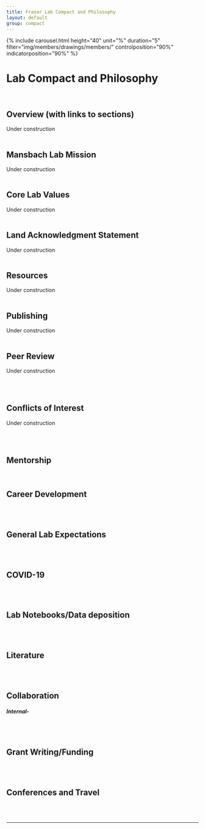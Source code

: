 ```yaml
---
title: Fraser Lab Compact and Philosophy
layout: default
group: compact
---
```


{% include carousel.html height="40" unit="%" duration="5" filter="img/members/drawings/members/" controlposition="90%" indicatorposition="90%" %}

# Lab Compact and Philosophy
<br/>

## Overview (with links to sections)

Under construction<!--The <a href="#mission">Mansbach Lab Mission</a> is to do fantastic open science. We engage in a lot of <a href="#collaboration">collaborative</a> projects and strive for transparency in all things (see also our potential <a href="#coi">conflicts of interest</a>), but especially in our <a href="#publishing">publishing</a> practices. We believe great science is made possible by our <a href="#values">lab values</a> that heavily emphasize <a href="#mentorship">mentorship</a> and the <a href="#wellbeing">well-being</a> of every member of the lab. Sustaining a positive working environment involves conscientious <a href="#communication">communication</a> and bidirectional <a href="#feedback">feedback</a>, among other <a href="#expectations">general lab expectations</a>. These values also prompt us to <a href="#land_ackn">acknowledge</a> that our institution was built on unceded Ohlone land. We take <a href="#career_dev">career development</a> seriously, which includes not only regular attendance at <a href="#conferences">conferences</a> but also making use of all the resources available to us both at UCSF and more broadly. In return, we take tracking and sharaing our <a href="#data">data</a> very seriously. We are very fortunate to have access to an incredible wealth of scientific <a href="#literature">literature</a>, a strong track record of <a href="#grants">grant and fellowship funding</a>, and our amazing colleagues and core facilities at UCSF. Finally, this is a living document informed by a growing collection of external <a href="#resources">resources</a> — we aim to iteratively improve upon everything described here!
//-->
<br/>
<br/>

## <a id="mission">Mansbach Lab Mission</a>
Under construction
<br/>
<br/>

## <a id="values">Core Lab Values</a>
Under construction
<br/>
<br/>

## <a id="land_ackn">Land Acknowledgment Statement</a>
Under construction
<br/>
<br/>

## <a id="resources">Resources</a>
Under construction
<br/>
<br/>

## <a id="publishing">Publishing</a>
Under construction
<br/>
<br/>

## <a id="peer_review">Peer Review</a>
Under construction
<!--We believe that transparency in peer review is critical to improving the quality and  professionalism of reviews. We only review manuscripts that have been posted on BioRxiv and we post our peer review comments publicly on  Biorxiv as well. Peer review is also viewed as a training opportunity and all lab members who co-review with JF are credited for their contribution to the review. JF recognizes that he holds certain privileges that allow him to post peer review comments non-anonymously without fear of repercussion. Unfortunately, this is not the case for all researchers. JF is willing to post reviews on behalf of anyone, both in and outside of the Fraser lab, who wishes to remain anonymous.

Guidelines for how to engage in respectful and constructive peer review can be found on the [Peer Review in the Life Sciences course page](/peer_review/how_to).
//-->
<br/>
<br/>

## <a id="coi">Conflicts of Interest</a>
Under construction
<!--As an advisor, there are often conflicts of interest between what's best for me and the lab and what’s best for my lab members and their careers. There is opposition between wanting to keep the talent you’ve fostered and helping people to move on with their careers. I am constantly trying to prioritize the aspirations of people. In the end, if I am aligned with people's long-term goals, most things fall into place.

We occasionally also do sponsored research in the lab and I consult for companies to the extent my primary responsibilities allow. These activities can create potential financial [conflicts of interest](/coi). I’m as transparent as possible about this work and relationships while honoring confidentiality agreements. If these financial conflicts cause an issue with the work or working relationship between me and a lab member, I want people to feel like they can have those conversations with me early, and I am happy to talk about it. My department chair would be a good person to talk to if you don't feel comfortable talking to me about it directly.
//-->
<br/>
<br/>

## <a id="mentorship">Mentorship</a>
<!--The most important things I can do are to give people the resources to accomplish what they want to accomplish in the lab, and to make sure what they’re doing is setting them up to grow for the position they want next. I believe that a mentorship relationship is a two way relationship. This means I expect lab members to mentor up, defined as [‘the mentee’s proactive engagement in the mentor-mentee relationship, so that both parties mutually benefit from the relationship and move forward towards an agreed-upon purpose or vision’](https://tomprof.stanford.edu/posting/1525).
>
The kinetics of career transitions are more determined by their personal desires for what they want to do in their career and less on my desires to keep them in the lab longer (see Conflicts of Interest). I recognize the itinerant nature of their time in the lab and so I try to push people to consistently revisit the question: what’s next? I expect lab members to critically think about their next step and what they need to get there on both a short term and long term basis.  I try to work as hard as I can to give my lab the resources, including my time and my guidance, towards their goals.
>
In terms of project work, I believe in supporting lab members to become independent leaders in their specific subjects. This means I stay engaged in the project and provide critical feedback while guiding members to follow their ideas and directions. To get the best out of both of our time when meeting, I encourage members to follow [this guide](https://fraserlab.com/2021/03/29/one-on-one-meetings/) on one-on-one meetings and to [read advice on how to get the most out of meeting together](http://www.avasthilab.org/2017/03/14/what-to-bring-to-a-meeting-with-your-advisor/). I expect members to recognize and ask for additional feedback and support when needed. This means that members should demand my time and attention as much as they feel is necessary, for example asking for additional meetings for projects or careers, one-on-one journal clubs, or feedback on writing.
>
Specifically I aim to:
* Keep the lab well funded to provide access to modern equipment, supplies, methods, and facilities.  
* Maintain a safe work environment both physically and mentally.  
* Provide access to training, resources, networking, collaboration, and presentation opportunities to facilitate lab members research and career goals.  
* Be engaged with the latest science and current status of all lab projects to enable proper guidance.  
* Give my lab members ample amounts of my time both around the lab and one-on-one.
>//-->
<br/>

## <a id="career_dev">Career Development</a>
<!--As people's career preferences evolve over time, I expect people to be engaged in a constant conversation with me. I think about “what's next” as being such an important part of mentorship because how they think their work in the lab feeds into their longer term career goals allows me to tailor training, networking, conferences, and even aspects of their project around what I think would be most beneficial for their goals. In addition, when you begin in the lab we develop an Individual Development Plan (IDP), and we will review this plan yearly through surveys, activities, and a focused meeting. In addition, the Avasthi lab has put together a [series of great activities](http://www.avasthilab.org/wp-content/uploads/2018/11/AvasthiLab_CDW2018.pdf) that are very helpful in finding your path.

Many people think about how they perform in grad school as defining our career options, but it is also possible to envision working in grad school to explore or reinforce your long term career plans. I think people's primary aim while they're here should be trying to set themselves up for life beyond the lab. People who have been very focused on this have been well motivated, and it becomes really easy to recognize when to cut losses on a project or when to wrap things up and publish. It provides me with clarity of how to direct their work, and I really like having a very constant back and forth about it.
<br/>
<br/>

## <a id="feedback">Feedback</a>
We're all growing, we're all trying to live up to our core values, and essential to this is an emphasis on feedback. I am always open to feedback on how the lab and I can function better as long as it is respectful. I recognize that I can be defensive when facing criticism when I'm not watching myself, and I always try to fight against that. Because of this, when possible, I like to have a lot of structure with evaluation as it provides the time to digest it. We have surveys a couple times a year to give lab members an opportunity to voice how they think things are going. In the winter, we have an anonymous lab survey and have a group discussion. In the summer there is another personally-centered survey that is followed by a one-on-one meeting.  Outside of these surveys, you can always come to me privately or otherwise.

I recognize that I don't always give people the same opportunity of time on feedback I give them. I view it as part of my job to give people critical feedback, and I've learned to assess how people like to receive it. Some people need time to cool off after a presentation; some people want it written down; some people like to meet about it. I’m constantly learning how to give feedback to different people, and so my way of giving feedback to a person changes over time.  Figuring out how to give people effective feedback is iterative and can be a long process, but I’m always trying to improve it.
<br/>
<br/>

## <a id="wellbeing">Well-Being</a>
I like to believe people are pretty good about self-regulating, but I recognize people are able to disguise that they are dealing with more than I can see. Bottom line, your primary concern should always be your physical and mental health. If you ever feel unwell, it's best to stop what you’re doing (safely) and address the issue. Don’t put off or sacrifice your health and well-being to get in one last experiment.
##### Health and Personal Emergencies-
I trust people, and it’s expected that people will have emergencies. Take care of yourself and your loved ones. If somebody says, “I need some time” that's all I need to hear, but I'm here to listen, to help, and to provide whatever resources and support I can both personally and professionally. I don't need to hear any more details unless people are comfortable and they should not mistake my lack of asking with lack of caring or empathy, but rather just that I want to be respectful of people’s space. If you do have to leave the lab, if possible, please let me know what’s going on even if it’s as vague as “personal emergency” or “I need some time” so that we’re in communication about time away and that I know you are ok. In addition, try to pass off, reschedule, or communicate any time sensitive items like deadlines or microscope time. We are a community, and we are here for one another.  
##### Work-Life Balance-
I’m not super prescriptive of how people work. I expect people to be really invested in their work and have a presence in the lab, but how they establish their rhythm of work-life balance is up to them. It’s easier to have balance when you’re working hard and enjoying it. I'm much more worried about when people aren't working hard and are seemingly dissatisfied with the work that they're doing; it seems to signal a misalignment of their work and life. As a parent, I am often not done with work when I have to leave the lab at the end of the day. I like what I do, and as a result I find myself catching up asynchronously. This means I often send messages and will very rarely (but not never) ask people to meet outside of working hours. While I try to minimize cutting into others personal time, this is how I achieve my work-life balance. I don’t expect people to respond to my late-night messages, and I expect people to arrange their time for their family, friends, health, relaxation, and recreation. People that don’t get enough recovery time aren’t as effective in the lab, and I want people to be happy.
##### Help-  
Here are some resources for additional support, these and other resouces are listed in the [Compact Resources](https://bit.ly/39oX74c).   
For students - [https://studenthealth.ucsf.edu/](https://studenthealth.ucsf.edu/).
For staff - [https://hr.ucsf.edu/](https://hr.ucsf.edu/hr.php/x/files?F=1&cms_id=5304).
//-->
<br/>
<br/>

## <a id="expectations">General Lab Expectations</a>
<!--As a researcher you are expected to develop your knowledge and skills, make incremental progress on your projects, and contribute to the running of the lab. This presupposes a lot of self-initiative and personal responsibility. The biggest driver of your academic career is you. Speak up when you need help or you find yourself going down an undesired path. Outside of this, you are also expected to document all of your work including methods, troubleshooting, and development. This information should be readily available to the rest of the lab. You are also expected to present your research both internally at group meetings a few times a year and to represent the lab at conferences and other national and international meetings. The lab values science communication, and we rely on feedback from group meetings and practice talks to hone our ability to make our science accessible to a variety of communities.

As a member of the lab community you are expected to be a team player. You are expected to follow lab policies, adapt as they evolve, and treat fellow members with respect. This includes respect for peoples’ lab areas and personal space and having consent for actions that will affect them. Lab members always ask permission before using or moving items belonging to a specific person including items in shared areas. Respect also means that when communicating to each other we empower rather than belittle people for their mistakes; we are all learning and growing. We are a collaborative, supportive lab so we ask for guidance from our fellow lab members with the understanding that academic careers get busier with time as people learn to take on more. As self-reliance is important to develop, we try to solve problems on our own first before seeking assistance. Also, you are also expected to contribute to the running of the lab by taking on repeating lab tasks that are rotated biannually.
<br/>
<br/>

## <a id="communication">Communication</a>
Every week, each lab member has a one-on-one meeting with me to talk about current progress, issues, etc. To make the most of these meetings I request that you make an agenda and send it to me in advance of our meeting. [During <a href="#covid">COVID-19</a>, meetings are taking place remotely and one-on-one meetings have been temporarily replaced by subgroup meetings, but the same principles apply.] In addition, my door is always open, and my mentality is that I work for my students and staff. [Here](https://d1uqjtzsuwlnsf.cloudfront.net/wp-content/uploads/sites/163/2016/11/Common-Expectations-for-Mentees.pdf) are good guidelines from University of Wisconsin-Madison ICTR of how to make the most out of a mentor/mentee relationship.

In addition, the lab and myself are available through a very active Slack channel. Slack is a great tool that centralizes all of our communication.  In our lab, we have a slack channel for almost everything. The @channel and @person prompts summon the channel or person at any time of the day so people have to be mindful of how people arrange their time especially during nights and weekends. It is a given that people can ignore slack messages outside of normal working hours to preserve their personal time and space. For urgent matters, you should contact people by phone/ text.

I try to be mindful of the fact that people have different preferred communication styles, and that I lie on one extreme end of that spectrum, namely that I communicate best in person and in real time. I am open to you communicating with me however works best for you, whether that means giving you time to think through your responses, making use of notes, or writing to me asynchronously on Slack. I also want to reinforce that my apparent terseness on Slack is a reflection of the fact that writing out my thoughts is comparatively inefficient for me, but not an indication of my mood or disinterest in a topic!

#### <a id="conflict_resolution">Conflict Resolution</a>
As mentioned in <a href="#values">Core Lab Values</a> we embrace people from different backgrounds and with diverse perspectives. Part of embracing a group of diverse people is that sometimes people’s different opinions and perspectives will lead to conflict. While our opinions or beliefs may differ, we believe in respecting each other’s opinions.

However, we understand that conflicts and hurt feelings may still arise. We work to resolve conflicts between those with differing opinions in a timely manner. Our goal is to ensure that all lab members  can feel welcome and part of the group. This allows for  more  awesome collaborative work and a more peaceful community. We acknowledge that it can take people different amounts of times or varying  modes of communication to find resolution. We remain open to different styles and modes of communication and try to be non-reactionary or judgmental. If we have wronged someone else it is important that we acknowledge what we did wrong, apologize, and find a way to avoid it happening again in the future.

JF’s role in conflict resolution: Try to resolve conflicts among ourselves. JF is involved when any party feels it is necessary to do so. If a satisfactory resolution is not reached after involving JF, we can involve an external moderator, such as the [Ombuds](https://ombuds.ucsf.edu) or a [Restorative Justice circle facilitator](https://studentlife.ucsf.edu/circles).
//-->
<br/>
<br/>

##  <a id="covid">COVID-19</a>
<!--The Fraser lab is aware of the imminent health risk posed by the pandemic and the need to take necessary workplace safety measures while being mindful of community members' space and needs. Members are encouraged to take Zoom calls in auxiliary office spaces while on-site in order to maintain physical distancing and to not be unnecessarily subjected to laboratory hazards, as a courtesy to those working in the lab space. The Fraser lab also recognizes that wearing a facial covering while indoors and while proximal to others outdoors is a matter of safety as well as a demonstration to the public that scientists understand and take the COVID-19 pandemic seriously.

Due to limited occupancy of the on-site wet lab, all members are encouraged to do as much work from home as possible. When on-site work is required, an hourly scheduling system is to be utilized where members sign up in advance for flexible ‘shifts’ that adhere to [UCSF on-site density guidelines](https://coronavirus.ucsf.edu/campus-protocols/working-onsite). We expect that lab members will proactively communicate with each other regarding shift scheduling and be mindful of the scheduling needs and constraints of their fellow lab members. Moreover, these conversations should include volunteering to help each other out with lab tasks. While on-site, lab members should keep six feet or greater distance as much as possible. We are mindful of others’ comfort levels when a task requires people to be within six feet of each other and to keep these higher risk tasks as short as possible.
> 
Resources for COVID-19 relief can be found on the [UCSF COVID-19]().
//-->
<br/>
<br/>

## <a id="data">Lab Notebooks/Data deposition</a>
<!--As transparency and openness are key values to the lab, sharing our information both within the lab and externally to the scientific community is a top priority.
##### Internal-
Lab members are expected to document all of their work in a lab notebook, and this information should be accessible to other members of the lab. Currently, the lab uses the online electronic lab notebook, [Benchling](benchling.com). Guides for using Benchling and for keeping lab notebooks are located on the [internal website] (https://sites.google.com/fraserlab.com/fraserlab-private/lab-administration/lab-notebook-guide?authuser=0). Read these guides thoroughly as it details how to format your notebook and how we keep our lab data organized. Additionally, members are expected to keep the shared lab protocols up-to-date and to contribute new protocols as they become relevant to the lab. Lab notebooks are backed up biannually.

Benchling also allows us to keep track of our samples and data through a registry/collection.  While it is highly recommended you take advantage of the registry to organize your samples, especially for samples that should be made accessible to the rest of the lab, it is your choice how to organize your samples while a member of the lab. However, when you leave the lab it is required that you clean out all superfluous samples and log the samples you keep in the lab’s collection so other lab members are able to locate them. Directions for using registry and conventions for labelling the location are also in the Lab Notebook Guide.
##### External-
Lab members always make their data, materials, processing details available to the public through deposition to various public repositories. Lab code is made accessible through [github](https://github.com/fraser-lab). Data and information are regularly deposited to the repositories listed below as well as others. We happily share our plasmids and other materials freely by request.

As data deposition to some repositories can be involved, current lab efforts include making guides that will assist people through the process. A guide for depositing cryoEM structures by Jenna Pellegrino is posted on [our blog](https://fraserlab.com/2020/10/20/CryoEM-deposition/), and more will be added as they become available. Internally, these guides are located on our shared protocols in Benchling.

###### List of repositories:
**Addgene** - Plasmids  
**Zenodo** - datasets  
**Diffraction Pattern** - XRD data  
**PDB** - Protein structures  
**GenBank** - Raw sequencing data  
**MaveDB** - Deep mutational scanning (DMS) data  
**Mave Registry** - DMS experiments  
//-->
<br/>
<br/>

## <a id="literature">Literature</a>
<!--As a scientist, it should be a pleasure to keep up with current literature. You should dedicate a few hours each week to scanning and reading new papers. A [blog post](/2013/09/28/The-Fraser-Lab-method-of-following-the-scientific-literature/) on our website  describes a good method of how to keep on top of literature. As a part of weekly group meetings we have a mini journal club where we share interesting papers we’ve read. We also post these papers to twitter with #fljcnlt and to a slack channel with the same name. Additionally, we have journal clubs jointly with other labs several times a year to encourage in depth conversations about current papers and methods.
//-->
<br/>
<br/>

## <a id="collaboration">Collaboration</a>
##### Internal-
<!--In addition to myself, all of your lab members are a resource. It is expected that you will develop collegial relationships within the lab and occasionally work on shared projects. The spirit between lab members should be of cooperation and not adversarial competition. To that end, we try not to reinvent the wheel and make efficient use of everyone’s time by sharing our knowledge. Protocols are updated and shared in Benchling for everyone in the lab to use and several guides exist on the internal lab site for nearly every task, administrative or scientific, that anyone may need. We are all here to help each other, but also be mindful and respectful of your fellow lab members' time. If someone in the lab has helped you a lot on a project they probably should be included as an author on your publications.
##### External-
The diverse nature of work in the lab encourages a lot of collaboration with partner labs both within UCSF, at other universities, and in industry. We seek to collaborate with labs who share a positive environment and a committment to open science. Lab members are expected to foster relationships with our collaborators inline with our values of transparency and cooperativity. In other environments collaborations have been tricky for some people. However, our collaborations have been very positive, and I try to do my part to ensure that continues to be the case. Lab members can expect me to be actively involved in both the details of the project as well as communication with the partner labs. I will have my lab members’ backs and manage difficult conversations such as authorship. I also feel an important factor to fruitful partnership is to all actually be in the same place from time to time and so I encourage travel for scientific collaborations. I’m happy to provide funding to facilitate these visits and meetings.
//-->
<br/>
<br/>


## <a id="grants">Grant Writing/Funding</a>
<!--For all science career paths, being able to explain yourself and the value of your work is an invaluable skill. Funding our research is vital to keeping the lab running and grant/proposal writing is the responsibility of the entire lab. My lab members and I collaborate together to write grants and proposals to fund themselves, to fund lab research and equipment, and to request use of scientific facilities outside of UCSF.  There are resources on the internal website to assist with this.
//-->
<br/>
<br/>

## <a id="conferences">Conferences and Travel</a>
<!--Talk about your work openly. Share early. A key component to information transparency is getting it out there. People should present their work at conferences as they are great ways to communicate our results and get other people excited about our work. Conferences are important to build your network as well as your science communication skills. I think everyone should attend 1-2 conferences a year. I encourage people to charge lab-related travel expenses to the lab. Your time is valuable; consider this when booking flights and ground transportation.
//-->
<br/>
<br/>

---
<!--
This development of this compact was guided by similar compacts and philosophies of several labs, see links.  
[Matreyek Lab, Case Western Reserve University](http://www.matreyeklab.com/6-lab-philosophy/)  
[Syed Lab, University of Minnesota](https://docs.google.com/document/d/1wa067HF3iBv5M0_ao6M1GzPg4mUof_PoVlEAKyIn8Xk/edit)  
[Heemstra Lab, Emory University](https://docs.google.com/document/d/1a8ecjUWVbXR1JqgbzqRwKmqaNK2cvBsysNFVXk56Lpo/edit)  
[Mentoring resources, University of Wisconsin-Madison ICTR](https://ictr.wisc.edu/mentoring/mentors-alignment-phase-resources/)  
[Moghe Lab, Cornell](https://www.moghelab.org/lab-philosophy)  
[Avasthi Lab, Dartmouth](http://www.avasthilab.org/lab-policies-and-tips/)
//-->
